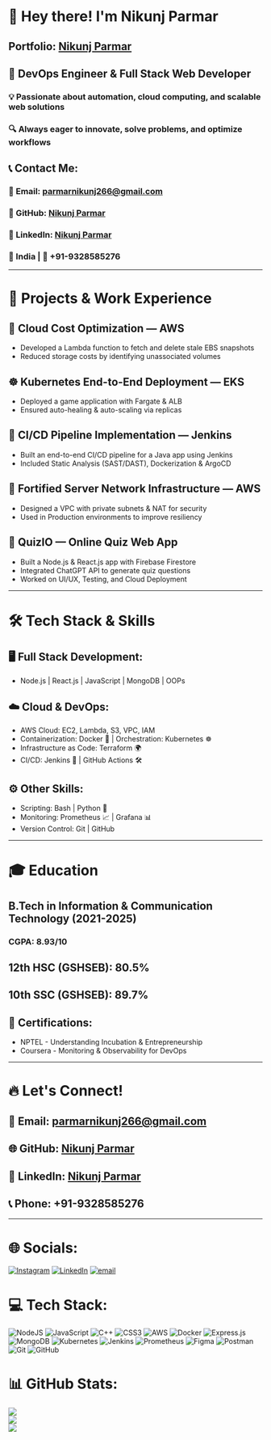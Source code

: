 # 👋 Hey there! I'm Nikunj Parmar  

## Portfolio: [Nikunj Parmar](https://my-portfolio-nine-eta-71.vercel.app/)

## 🚀 DevOps Engineer & Full Stack Web Developer  

### 💡 Passionate about automation, cloud computing, and scalable web solutions  

### 🔍 Always eager to innovate, solve problems, and optimize workflows  

## 📞 Contact Me:  

### 📧 Email: parmarnikunj266@gmail.com  
### 🔗 GitHub: [Nikunj Parmar](https://github.com/)  
### 🔗 LinkedIn: [Nikunj Parmar](https://www.linkedin.com/in/)  
### 📍 India | 📱 +91-9328585276  

---  

# 💼 Projects & Work Experience  

## 🚀 Cloud Cost Optimization — AWS  
- Developed a Lambda function to fetch and delete stale EBS snapshots  
- Reduced storage costs by identifying unassociated volumes  

## ☸️ Kubernetes End-to-End Deployment — EKS  
- Deployed a game application with Fargate & ALB  
- Ensured auto-healing & auto-scaling via replicas  

## 🔄 CI/CD Pipeline Implementation — Jenkins  
- Built an end-to-end CI/CD pipeline for a Java app using Jenkins  
- Included Static Analysis (SAST/DAST), Dockerization & ArgoCD  

## 🔐 Fortified Server Network Infrastructure — AWS  
- Designed a VPC with private subnets & NAT for security  
- Used in Production environments to improve resiliency  

## 🎯 QuizIO — Online Quiz Web App  
- Built a Node.js & React.js app with Firebase Firestore  
- Integrated ChatGPT API to generate quiz questions  
- Worked on UI/UX, Testing, and Cloud Deployment  

---  

# 🛠️ Tech Stack & Skills  

## 🖥️ Full Stack Development:  
- Node.js | React.js | JavaScript | MongoDB | OOPs  

## ☁️ Cloud & DevOps:  
- AWS Cloud: EC2, Lambda, S3, VPC, IAM  
- Containerization: Docker 🐳 | Orchestration: Kubernetes ☸️  
- Infrastructure as Code: Terraform 🌍  
- CI/CD: Jenkins 🚀 | GitHub Actions 🛠️  

## ⚙️ Other Skills:  
- Scripting: Bash | Python 🐍  
- Monitoring: Prometheus 📈 | Grafana 📊  
- Version Control: Git | GitHub  

---  

# 🎓 Education  

## B.Tech in Information & Communication Technology (2021-2025)  
### CGPA: 8.93/10  

## 12th HSC (GSHSEB): 80.5%  
## 10th SSC (GSHSEB): 89.7%  

## 📜 Certifications:  
- NPTEL - Understanding Incubation & Entrepreneurship  
- Coursera - Monitoring & Observability for DevOps  

---  

# 🔥 Let's Connect!  

## 📧 Email: parmarnikunj266@gmail.com  
## 🌐 GitHub: [Nikunj Parmar](https://github.com/)  
## 💼 LinkedIn: [Nikunj Parmar](https://www.linkedin.com/in/)  
## 📞 Phone: +91-9328585276  

---

# 🌐 Socials:
[![Instagram](https://img.shields.io/badge/Instagram-%23E4405F.svg?logo=Instagram&logoColor=white)](https://instagram.com/nikunj.parmar21) [![LinkedIn](https://img.shields.io/badge/LinkedIn-%230077B5.svg?logo=linkedin&logoColor=white)](https://linkedin.com/in/https://www.linkedin.com/in/nikunj-parmar-145b65244) [![email](https://img.shields.io/badge/Email-D14836?logo=gmail&logoColor=white)](mailto:nikunjbparmar608@gmail.com)

# 💻 Tech Stack:
![NodeJS](https://img.shields.io/badge/node.js-6DA55F?style=for-the-badge&logo=node.js&logoColor=white) ![JavaScript](https://img.shields.io/badge/javascript-%23323330.svg?style=for-the-badge&logo=javascript&logoColor=%23F7DF1E) ![C++](https://img.shields.io/badge/c++-%2300599C.svg?style=for-the-badge&logo=c%2B%2B&logoColor=white) ![CSS3](https://img.shields.io/badge/css3-%231572B6.svg?style=for-the-badge&logo=css3&logoColor=white) ![AWS](https://img.shields.io/badge/AWS-%23FF9900.svg?style=for-the-badge&logo=amazon-aws&logoColor=white) ![Docker](https://img.shields.io/badge/docker-%230db7ed.svg?style=for-the-badge&logo=docker&logoColor=white) ![Express.js](https://img.shields.io/badge/express.js-%23404d59.svg?style=for-the-badge&logo=express&logoColor=%2361DAFB) ![MongoDB](https://img.shields.io/badge/MongoDB-%234ea94b.svg?style=for-the-badge&logo=mongodb&logoColor=white) ![Kubernetes](https://img.shields.io/badge/kubernetes-%23326ce5.svg?style=for-the-badge&logo=kubernetes&logoColor=white) ![Jenkins](https://img.shields.io/badge/jenkins-%232C5263.svg?style=for-the-badge&logo=jenkins&logoColor=white) ![Prometheus](https://img.shields.io/badge/Prometheus-E6522C?style=for-the-badge&logo=Prometheus&logoColor=white) ![Figma](https://img.shields.io/badge/figma-%23F24E1E.svg?style=for-the-badge&logo=figma&logoColor=white) ![Postman](https://img.shields.io/badge/Postman-FF6C37?style=for-the-badge&logo=postman&logoColor=white) ![Git](https://img.shields.io/badge/git-%23F05033.svg?style=for-the-badge&logo=git&logoColor=white) ![GitHub](https://img.shields.io/badge/github-%23121011.svg?style=for-the-badge&logo=github&logoColor=white)

# 📊 GitHub Stats:
![](https://github-readme-stats.vercel.app/api?username=98nik&theme=dark&hide_border=false&include_all_commits=false&count_private=false)<br/>
![](https://nirzak-streak-stats.vercel.app/?user=98nik&theme=dark&hide_border=false)<br/>
![](https://github-readme-stats.vercel.app/api/top-langs/?username=98nik&theme=dark&hide_border=false&include_all_commits=false&count_private=false&layout=compact)

